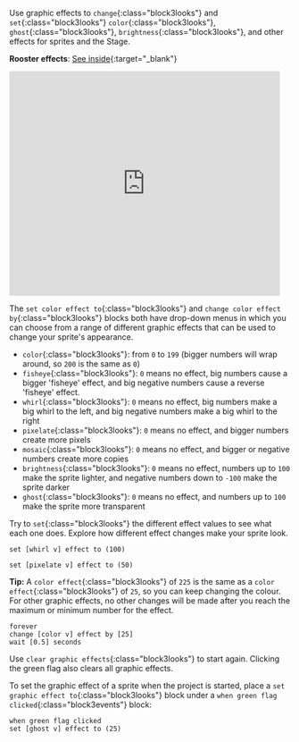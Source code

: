 Use graphic effects to `change`{:class="block3looks"} and `set`{:class="block3looks"} `color`{:class="block3looks"}, `ghost`{:class="block3looks"}, `brightness`{:class="block3looks"}, and other effects for sprites and the Stage.

**Rooster effects**: [See inside](https://scratch.mit.edu/projects/435730522/editor){:target="_blank"}

<div class="scratch-preview">
  <iframe allowtransparency="true" width="485" height="402" src="https://scratch.mit.edu/projects/embed/435730522/?autostart=false" frameborder="0"></iframe>
</div>

The `set color effect to`{:class="block3looks"} and `change color effect by`{:class="block3looks"} blocks both have drop-down menus in which you can choose from a range of different graphic effects that can be used to change your sprite's appearance.

+ `color`{:class="block3looks"}: from `0` to `199` (bigger numbers will wrap around, so `200` is the same as `0`)
+ `fisheye`{:class="block3looks"}: `0` means no effect, big numbers cause a bigger 'fisheye' effect, and big negative numbers cause a reverse 'fisheye' effect.
+ `whirl`{:class="block3looks"}: `0` means no effect, big numbers make a big whirl to the left, and big negative numbers make a big whirl to the right
+ `pixelate`{:class="block3looks"}: `0` means no effect, and bigger numbers create more pixels
+ `mosaic`{:class="block3looks"}: `0` means no effect, and bigger or negative numbers create more copies
+ `brightness`{:class="block3looks"}: `0` means no effect, numbers up to `100` make the sprite lighter, and negative numbers down to `-100` make the sprite darker
+ `ghost`{:class="block3looks"}: `0` means no effect, and numbers up to `100` make the sprite more transparent

Try to `set`{:class="block3looks"} the different effect values to see what each one does. Explore how different effect changes make your sprite look.

```blocks3
set [whirl v] effect to (100)

set [pixelate v] effect to (50)
```

**Tip:** A `color effect`{:class="block3looks"} of `225` is the same as a `color effect`{:class="block3looks"} of `25`, so you can keep changing the colour. For other graphic effects, no other changes will be made after you reach the maximum or minimum number for the effect.

```blocks3
forever
change [color v] effect by [25]
wait [0.5] seconds
```

Use `clear graphic effects`{:class="block3looks"} to start again. Clicking the green flag also clears all graphic effects.

To set the graphic effect of a sprite when the project is started, place a `set graphic effect to`{:class="block3looks"} block under a `when green flag clicked`{:class="block3events"} block:

```blocks3
when green flag clicked
set [ghost v] effect to (25)
```
